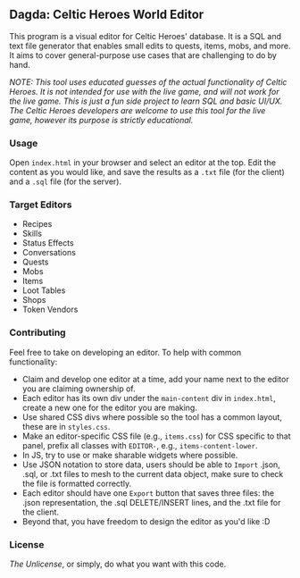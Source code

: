 ## Dagda: Celtic Heroes World Editor

This program is a visual editor for Celtic Heroes' database. It is a SQL and text file generator that enables small edits to quests, items, mobs, and more. It aims to cover general-purpose use cases that are challenging to do by hand.

*NOTE: This tool uses educated guesses of the actual functionality of Celtic Heroes. It is not intended for use with the live game, and will not work for the live game. This is just a fun side project to learn SQL and basic UI/UX. The Celtic Heroes developers are welcome to use this tool for the live game, however its purpose is strictly educational.*

### Usage

Open `index.html` in your browser and select an editor at the top. Edit the content as you would like, and save the results as a `.txt` file (for the client) and a `.sql` file (for the server).

### Target Editors

* Recipes
* Skills
* Status Effects
* Conversations
* Quests
* Mobs
* Items
* Loot Tables
* Shops
* Token Vendors

### Contributing

Feel free to take on developing an editor. To help with common functionality:

* Claim and develop one editor at a time, add your name next to the editor you are claiming ownership of.
* Each editor has its own div under the `main-content` div in `index.html`, create a new one for the editor you are making.
* Use shared CSS divs where possible so the tool has a common layout, these are in `styles.css`.
* Make an editor-specific CSS file (e.g., `items.css`) for CSS specific to that panel, prefix all classes with `EDITOR-`, e.g., `items-content-lower`.
* In JS, try to use or make sharable widgets where possible.
* Use JSON notation to store data, users should be able to `Import` .json, .sql, or .txt files to mesh to the current data object, make sure to check the file is formatted correctly.
* Each editor should have one `Export` button that saves three files: the .json representation, the .sql DELETE/INSERT lines, and the .txt file for the client.
* Beyond that, you have freedom to design the editor as you'd like :D

### License

*The Unlicense*, or simply, do what you want with this code.

